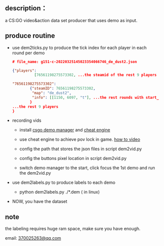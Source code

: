 

## description：
a CS:GO video&action data set producer that uses demo as input.



## produce routine

- use dem2ticks.py to produce the tick index for each player in each round per demo
  

  ```json
  # file_name: g151-c-20220325145023354066746_de_dust2.json
  
  {"players": 
            [76561198275573302, ...the steamid of the rest 9 players ], 
  
  "76561198275573302": 
          {"steamID": 76561198275573302, 
           "map": "de_dust2", 
           "info": [[1150, 6097, "t"], ...the rest rounds with start_tick, end_tick, side 
          }
  ...the rest 9 players
  }
  ```

  



- recording vids

  - install  [csgo demo manager](https://github.com/akiver/CSGO-Demos-Manager) and [cheat engine](https://github.com/cheat-engine/cheat-engine)

  - use cheat engine to achieve pov lock in game.  [how to video](https://www.youtube.com/watch?v=zFjwrzzvrCQ)

  - config the path that stores the json files in script dem2vid.py

  - config the buttons pixel location in script dem2vid.py

  - switch demo manager to the start, click focus the 1st demo and run the dem2vid.py

    

- use dem2labels.py to produce labels to each demo

  - python dem2labels.py   ./*.dem                             ( in  linux)

- NOW, you have the dataset


## note
the labeling requires huge ram space, make sure you have enough.

email: 370025263@qq.com
